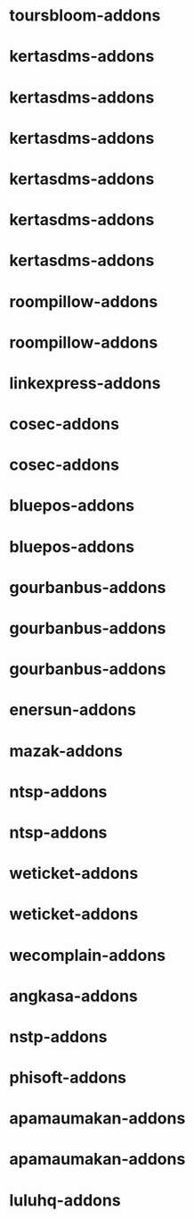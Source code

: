 # toursbloom-addons
# kertasdms-addons
# kertasdms-addons
# kertasdms-addons
# kertasdms-addons
# kertasdms-addons
# kertasdms-addons
# roompillow-addons
# roompillow-addons
# linkexpress-addons
# cosec-addons
# cosec-addons
# bluepos-addons
# bluepos-addons
# gourbanbus-addons
# gourbanbus-addons
# gourbanbus-addons
# enersun-addons
# mazak-addons
# ntsp-addons
# ntsp-addons
# weticket-addons
# weticket-addons
# wecomplain-addons
# angkasa-addons
# nstp-addons
# phisoft-addons
# apamaumakan-addons
# apamaumakan-addons
# luluhq-addons
